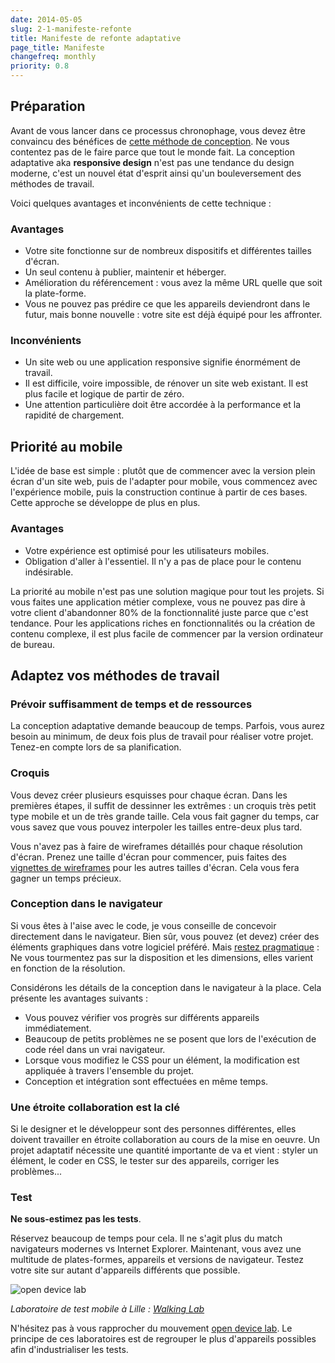 ```yaml
---
date: 2014-05-05
slug: 2-1-manifeste-refonte
title: Manifeste de refonte adaptative
page_title: Manifeste
changefreq: monthly
priority: 0.8
---
```


## Préparation

Avant de vous lancer dans ce processus chronophage, vous devez être convaincu des bénéfices de [cette méthode de conception](https://archive.davidl.fr/forge/1-1-technique.html).
Ne vous contentez pas de le faire parce que tout le monde fait. La conception adaptative aka __responsive design__ n'est pas une tendance du design moderne, c'est un nouvel état d'esprit ainsi qu'un bouleversement des méthodes de travail.

Voici quelques avantages et inconvénients de cette technique :

### Avantages

- Votre site fonctionne sur de nombreux dispositifs et différentes tailles d'écran.
- Un seul contenu à publier, maintenir et héberger.
- Amélioration du référencement : vous avez la même URL quelle que soit la plate-forme.
- Vous ne pouvez pas prédire ce que les appareils deviendront dans le futur, mais bonne nouvelle : votre site est déjà équipé pour les affronter.

### Inconvénients

- Un site web ou une application responsive signifie énormément de travail.
- Il est difficile, voire impossible, de rénover un site web existant. Il est plus facile et logique de partir de zéro.
- Une attention particulière doit être accordée à la performance et la rapidité de chargement.

## Priorité au mobile

L'idée de base est simple : plutôt que de commencer avec la version plein écran d'un site web, puis de l'adapter pour mobile, vous commencez avec l'expérience mobile, puis la construction continue à partir de ces bases. Cette approche se développe de plus en plus.

### Avantages

- Votre expérience est optimisé pour les utilisateurs mobiles.
- Obligation d'aller à l'essentiel. Il n'y a pas de place pour le contenu indésirable.

La priorité au mobile n'est pas une solution magique pour tout les projets. Si vous faites une application métier complexe, vous ne pouvez pas dire à votre client d'abandonner 80% de la fonctionnalité juste parce que c'est tendance. Pour les applications riches en fonctionnalités ou la création de contenu complexe, il est plus facile de commencer par la version ordinateur de bureau.

## Adaptez vos méthodes de travail

### Prévoir suffisamment de temps et de ressources

La conception adaptative demande beaucoup de temps. Parfois, vous aurez besoin au minimum, de deux fois plus de travail pour réaliser votre projet. Tenez-en compte lors de sa planification.

### Croquis

Vous devez créer plusieurs esquisses pour chaque écran. Dans les premières étapes, il suffit de dessinner les extrêmes : un croquis très petit type mobile et un de très grande taille. Cela vous fait gagner du temps, car vous savez que vous pouvez interpoler les tailles entre-deux plus tard.

Vous n'avez pas à faire de wireframes détaillés pour chaque résolution d'écran. Prenez une taille d'écran pour commencer, puis faites des [vignettes de wireframes](http://responsivewireframe.tumblr.com/image/26821975671) pour les autres tailles d'écran. Cela vous fera gagner un temps précieux.

### Conception dans le navigateur

Si vous êtes à l'aise avec le code, je vous conseille de concevoir directement dans le navigateur. Bien sûr, vous pouvez (et devez) créer des éléments graphiques dans votre logiciel préféré. Mais [restez pragmatique](https://archive.davidl.fr/blog/fin-psd.html) : Ne vous tourmentez pas sur la disposition et les dimensions, elles varient en fonction de la résolution.

Considérons les détails de la conception dans le navigateur à la place. Cela présente les avantages suivants :

- Vous pouvez vérifier vos progrès sur différents appareils immédiatement.
- Beaucoup de petits problèmes ne se posent que lors de l'exécution de code réel dans un vrai navigateur.
- Lorsque vous modifiez le CSS pour un élément, la modification est appliquée à travers l'ensemble du projet.
- Conception et intégration sont effectuées en même temps.

### Une étroite collaboration est la clé

Si le designer et le développeur sont des personnes différentes, elles doivent travailler en étroite collaboration au cours de la mise en oeuvre. Un projet adaptatif nécessite une quantité importante de va et vient : styler un élément, le coder en CSS, le tester sur des appareils, corriger les problèmes...

### Test

__Ne sous-estimez pas les tests__.

Réservez beaucoup de temps pour cela. Il ne s'agit plus du match navigateurs modernes vs Internet Explorer. Maintenant, vous avez une multitude de plates-formes, appareils et versions de navigateur. Testez votre site sur autant d'appareils différents que possible.

![open device lab](https://farm3.staticflickr.com/2904/13888164229_5a86fb6dd6_o.jpg)

_Laboratoire de test mobile à Lille : [Walking Lab](http://walkinglab.fr/)_

N'hésitez pas à vous rapprocher du mouvement [open device lab](http://opendevicelab.com/). Le principe de ces laboratoires est de regrouper le plus d'appareils possibles afin d'industrialiser les tests.

